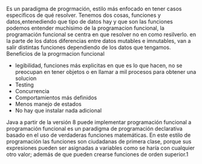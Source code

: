 Es un paradigma de progrmación, estilo más enfocado en tener casos especificos de qué resolver.
Tenemos dos cosas, funciones y datos,entenediendo que tipo de datos hay y que son las funciones podemos entender muchisimo de la programacion funcional, la programación funcional se centra en que resolver no en como resilverlo. en la parte de los datos diferencias entre datos mutables e imnutables, van a salir distintas funciones dependiendo de los datos que tengamos.
Beneficios de la progrmacion funcional
* legibilidad, funciones más explicitas en que es lo que hacen, no se preocupan en tener objetos o en llamar a mil procesos para obtener una solucion
* Testing
* Concurrencia
* Comportamientos más definidos
* Menos manejo de estados
* No hay que instalar nada adicional

Java a partir de la versión 8 puede implementar programación funcional
a programación funcional es un paradigma de programación declarativa basado en el uso de verdaderas funciones matemáticas. En este estilo de programación las funciones son ciudadanas de primera clase, porque sus expresiones pueden ser asignadas a variables como se haría con cualquier otro valor; además de que pueden crearse funciones de orden superior.1​